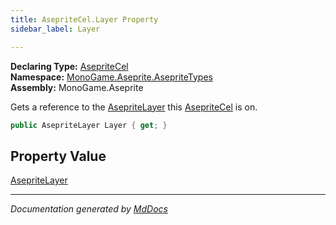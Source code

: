 ```yaml
---
title: AsepriteCel.Layer Property
sidebar_label: Layer

---
```


**Declaring Type:** [AsepriteCel](../)  
**Namespace:** [MonoGame.Aseprite.AsepriteTypes](../../)  
**Assembly:** MonoGame.Aseprite

Gets a reference to the [AsepriteLayer](../../AsepriteLayer/) this [AsepriteCel](../) is on.

```csharp
public AsepriteLayer Layer { get; }
```

## Property Value

[AsepriteLayer](../../AsepriteLayer/)

___

*Documentation generated by [MdDocs](https://github.com/ap0llo/mddocs)*
